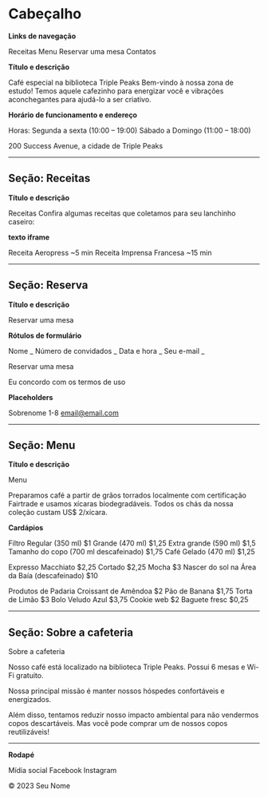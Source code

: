 # Cabeçalho

**Links de navegação**

Receitas
Menu
Reservar uma mesa
Contatos

**Título e descrição**

Café especial na biblioteca Triple Peaks
Bem-vindo à nossa zona de estudo! Temos aquele cafezinho para energizar você e vibrações aconchegantes para ajudá-lo a ser criativo.

**Horário de funcionamento e endereço**

Horas:
Segunda a sexta (10:00 – 19:00)
Sábado a Domingo (11:00 – 18:00)

200 Success Avenue, a cidade de Triple Peaks

---

## Seção: Receitas

**Título e descrição**

Receitas
Confira algumas receitas que coletamos para seu lanchinho caseiro:

**texto iframe**

Receita Aeropress
~5 min
Receita Imprensa Francesa
~15 min

---

## Seção: Reserva

**Título e descrição**

Reservar uma mesa

**Rótulos de formulário**

Nome _
Número de convidados _
Data e hora _
Seu e-mail _

Reservar uma mesa

Eu concordo com os termos de uso

**Placeholders**

Sobrenome
1-8
email@email.com

---

## Seção: Menu

**Título e descrição**

Menu

Preparamos café a partir de grãos torrados localmente com certificação Fairtrade e usamos xícaras biodegradáveis. Todos os chás da nossa coleção custam US$ 2/xícara.

**Cardápios**

Filtro
Regular (350 ml) $1
Grande (470 ml) $1,25
Extra grande (590 ml) $1,5
Tamanho do copo (700 ml descafeinado) $1,75
Café Gelado (470 ml) $1,25

Expresso
Macchiato $2,25
Cortado $2,25
Mocha $3
Nascer do sol na Área da Baía (descafeinado) $10

Produtos de Padaria
Croissant de Amêndoa $2
Pão de Banana $1,75
Torta de Limão $3
Bolo Veludo Azul $3,75
Cookie web $2
Baguete fresc $0,25

---

## Seção: Sobre a cafeteria

Sobre a cafeteria

Nosso café está localizado na biblioteca Triple Peaks. Possui 6 mesas e Wi-Fi gratuito.

Nossa principal missão é manter nossos hóspedes confortáveis e energizados.

Além disso, tentamos reduzir nosso impacto ambiental para não vendermos copos descartáveis. Mas você pode comprar um de nossos copos reutilizáveis!

---

**Rodapé**

Mídia social
Facebook
Instagram

© 2023 Seu Nome
